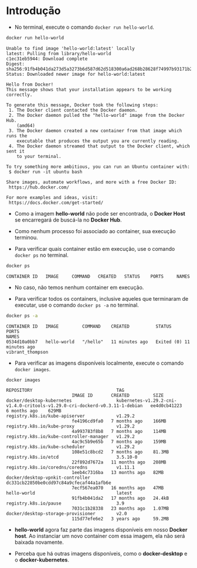 # Introdução

* No terminal, execute o comando `docker run hello-world`.

```bash
docker run hello-world
```

```console
Unable to find image 'hello-world:latest' locally
latest: Pulling from library/hello-world
c1ec31eb5944: Download complete
Digest: sha256:91fb4b041da273d5a3273b6d587d62d518300a6ad268b28628f74997b93171b2
Status: Downloaded newer image for hello-world:latest

Hello from Docker!
This message shows that your installation appears to be working correctly.

To generate this message, Docker took the following steps:
 1. The Docker client contacted the Docker daemon.
 2. The Docker daemon pulled the "hello-world" image from the Docker Hub.
    (amd64)
 3. The Docker daemon created a new container from that image which runs the
    executable that produces the output you are currently reading.
 4. The Docker daemon streamed that output to the Docker client, which sent it
    to your terminal.

To try something more ambitious, you can run an Ubuntu container with:
 $ docker run -it ubuntu bash

Share images, automate workflows, and more with a free Docker ID:
 https://hub.docker.com/

For more examples and ideas, visit:
 https://docs.docker.com/get-started/
```

* Como a imagem __hello-world__ não pode ser encontrada, o __Docker Host__ se encarregará de buscá-la no __Docker Hub__.

* Como nenhum processo foi associado ao container, sua execução terminou.

* Para verificar quais container estão em execução, use o comando `docker ps` no terminal.

```bash
docker ps
```

```console
CONTAINER ID   IMAGE     COMMAND   CREATED   STATUS    PORTS     NAMES
```

* No caso, não temos nenhum container em execução.

* Para verificar todos os containers, inclusive aqueles que terminaram de executar, use o comando `docker ps -a` no terminal.

```bash
docker ps -a
```

```console
CONTAINER ID   IMAGE         COMMAND    CREATED          STATUS                      PORTS     
NAMES
0534d10a0bb7   hello-world   "/hello"   11 minutes ago   Exited (0) 11 minutes ago
vibrant_thompson
```

* Para verificar as imagens disponíveis localmente, execute o comando `docker images`.

```bash
docker images
```

```
REPOSITORY                                TAG
                         IMAGE ID       CREATED         SIZE
docker/desktop-kubernetes                 kubernetes-v1.29.2-cni-v1.4.0-critools-v1.29.0-cri-dockerd-v0.3.11-1-debian   ee4d0cb41223   6 months ago    629MB
registry.k8s.io/kube-apiserver            v1.29.2
                         fe4196cd9fa0   7 months ago    166MB
registry.k8s.io/kube-proxy                v1.29.2
                         4a993783f8b8   7 months ago    114MB
registry.k8s.io/kube-controller-manager   v1.29.2
                         4ac9c5b9e65b   7 months ago    159MB
registry.k8s.io/kube-scheduler            v1.29.2
                         108e51c8bcd2   7 months ago    81.3MB
registry.k8s.io/etcd                      3.5.10-0
                         22f892d7672a   11 months ago   208MB
registry.k8s.io/coredns/coredns           v1.11.1
                         1eeb4c7316ba   13 months ago   82MB
docker/desktop-vpnkit-controller          dc331cb22850be0cdd97c84a9cfecaf44a1afb6e
                         7ecf567ea070   16 months ago   47MB
hello-world                               latest
                         91fb4b041da2   17 months ago   24.4kB
registry.k8s.io/pause                     3.9
                         7031c1b28338   23 months ago   1.07MB
docker/desktop-storage-provisioner        v2.0
                         115d77efe6e2   3 years ago     59.2MB
```

* __hello-world__ agora faz parte das imagens disponíveis em nosso __Docker host__. Ao instanciar um novo container com essa imagem, ela não será baixada novamente.

* Perceba que há outras imagens disponíveis, como o __docker-desktop__ e o __docker-kubernetes__.